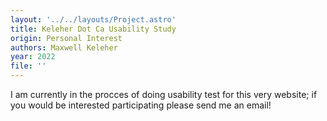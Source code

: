 ```yaml
---
layout: '../../layouts/Project.astro'
title: Keleher Dot Ca Usability Study
origin: Personal Interest
authors: Maxwell Keleher
year: 2022
file: ''
---
```


I am currently in the procces of doing usability test for this very website; if you would be interested participating please send me an email! 